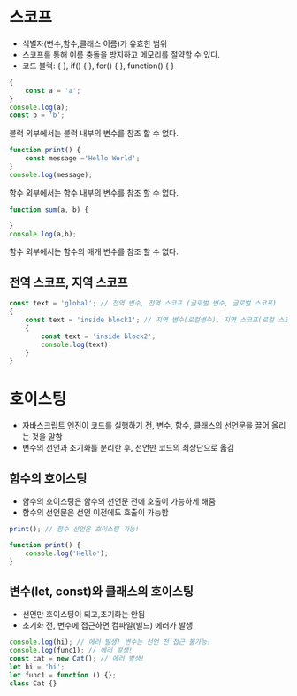 # 스코프
- 식별자(변수,함수,클래스 이름)가 유효한 범위
- 스코프를 통해 이름 충돌을 방지하고 메모리를 절약할 수 있다.
- 코드 블럭: { }, if() { }, for() { }, function() { }

```javascript
{
    const a = 'a';
}
console.log(a);
const b = 'b';
```
블럭 외부에서는 블럭 내부의 변수를 참조 할 수 없다.

```javascript
function print() {
    const message ='Hello World';
}
console.log(message);
```
함수 외부에서는 함수 내부의 변수를 참조 할 수 없다.

```javascript
function sum(a, b) {

}
console.log(a,b);
```
함수 외부에서는 함수의 매개 변수를 참조 할 수 없다.

## 전역 스코프, 지역 스코프
```javascript
const text = 'global'; // 전역 변수, 전역 스코프 (글로벌 변수, 글로벌 스코프)
{
    const text = 'inside block1'; // 지역 변수(로컬변수), 지역 스코프(로컬 스코프)
    {
        const text = 'inside block2';
        console.log(text);
    }
}
```

# 호이스팅
- 자바스크립트 엔진이 코드를 실행하기 전, 변수, 함수, 클래스의 선언문을 끌어 올리는 것을 말함
- 변수의 선언과 초기화를 분리한 후, 선언만 코드의 최상단으로 옮김

## 함수의 호이스팅
- 함수의 호이스팅은 함수의 선언문 전에 호출이 가능하게 해줌
- 함수의 선언문은 선언 이전에도 호출이 가능함
```javascript
print(); // 함수 선언은 호이스팅 가능!

function print() {
    console.log('Hello');
}
```

## 변수(let, const)와 클래스의 호이스팅
- 선언만 호이스팅이 되고,초기화는 안됨
- 초기화 전, 변수에 접근하면 컴파일(빌드) 에러가 발생
```javascript
console.log(hi); // 에러 발생! 변수는 선언 전 접근 불가능!
console.log(func1); // 에러 발생! 
const cat = new Cat(); // 에러 발생!
let hi = 'hi'; 
let func1 = function () {};
class Cat {}
```


